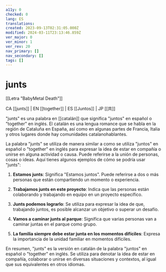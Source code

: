 ```yaml
---
a11y: 0
checked: 0
lang: ES
translations: 
created: 2023-09-13T02:31:05.000Z
modified: 2024-03-11T23:13:46.859Z
ver_major: 0
ver_minor: 1
ver_rev: 20
nav_primary: []
nav_secondary: []
tags: []
---
```

# junts

[[Letra "BabyMetal Death"]]

CA [[junts]] | EN [[together]] | ES [[Juntos]] | JP [[共]] 

"junts" es una palabra en [[catalán]] que significa "juntos" en español o "together" en inglés. El catalán es una lengua romance que se habla en la región de Cataluña en España, así como en algunas partes de Francia, Italia y otros lugares donde hay comunidades catalanohablantes.

La palabra "junts" se utiliza de manera similar a como se utiliza "juntos" en español o "together" en inglés para expresar la idea de estar en compañía o unirse en alguna actividad o causa. Puede referirse a la unión de personas, cosas o ideas. Aquí tienes algunos ejemplos de cómo se podría usar "junts":

1. **Estamos junts**: Significa "Estamos juntos". Puede referirse a dos o más personas que están compartiendo un momento o experiencia.
    
2. **Trabajamos junts en este proyecto**: Indica que las personas están colaborando y trabajando en equipo en un proyecto específico.
    
3. **Junts podemos lograrlo**: Se utiliza para expresar la idea de que, trabajando juntos, es posible alcanzar un objetivo o superar un desafío.
    
4. **Vamos a caminar junts al parque**: Significa que varias personas van a caminar juntas en el parque como grupo.
    
5. **La familia siempre debe estar junta en los momentos difíciles**: Expresa la importancia de la unidad familiar en momentos difíciles.
    

En resumen, "junts" es la versión en catalán de la palabra "juntos" en español o "together" en inglés. Se utiliza para denotar la idea de estar en compañía, colaborar o unirse en diversas situaciones y contextos, al igual que sus equivalentes en otros idiomas.